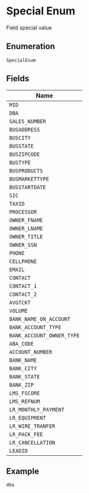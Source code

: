 
# Special Enum

Field special value

## Enumeration

`SpecialEnum`

## Fields

| Name |
|  --- |
| `MID` |
| `DBA` |
| `SALES_NUMBER` |
| `BUSADDRESS` |
| `BUSCITY` |
| `BUSSTATE` |
| `BUSZIPCODE` |
| `BUSTYPE` |
| `BUSPRODUCTS` |
| `BUSMARKETTYPE` |
| `BUSSTARTDATE` |
| `SIC` |
| `TAXID` |
| `PROCESSOR` |
| `OWNER_FNAME` |
| `OWNER_LNAME` |
| `OWNER_TITLE` |
| `OWNER_SSN` |
| `PHONE` |
| `CELLPHONE` |
| `EMAIL` |
| `CONTACT` |
| `CONTACT_1` |
| `CONTACT_2` |
| `AVGTCKT` |
| `VOLUME` |
| `BANK_NAME_ON_ACCOUNT` |
| `BANK_ACCOUNT_TYPE` |
| `BANK_ACCOUNT_OWNER_TYPE` |
| `ABA_CODE` |
| `ACCOUNT_NUMBER` |
| `BANK_NAME` |
| `BANK_CITY` |
| `BANK_STATE` |
| `BANK_ZIP` |
| `LMS_FSCORE` |
| `LMS_REFNUM` |
| `LR_MONTHLY_PAYMENT` |
| `LR_EQUIPMENT` |
| `LR_WIRE_TRANFER` |
| `LR_PACK_FEE` |
| `LR_CANCELLATION` |
| `LEADID` |

## Example

```
dba
```

